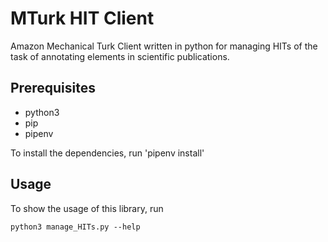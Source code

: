 # MTurk HIT Client

Amazon Mechanical Turk Client written in python for managing HITs of the task of annotating elements in scientific publications.

## Prerequisites
- python3
- pip
- pipenv

To install the dependencies, run 'pipenv install'

## Usage
To show the usage of this library, run
```
python3 manage_HITs.py --help
```